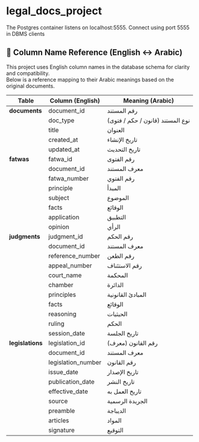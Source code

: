 # legal_docs_project








The Postgres container listens on localhost:5555. Connect using port 5555 in DBMS clients

## 📖 Column Name Reference (English ↔ Arabic)

This project uses English column names in the database schema for clarity and compatibility.  
Below is a reference mapping to their Arabic meanings based on the original documents.  

| **Table**     | **Column (English)** | **Meaning (Arabic)**             |
| ------------- | -------------------- | -------------------------------- |
| **documents** | document_id          | رقم المستند                      |
|               | doc_type             | نوع المستند (قانون / حكم / فتوى) |
|               | title                | العنوان                          |
|               | created_at           | تاريخ الإنشاء                    |
|               | updated_at           | تاريخ التحديث                    |
| **fatwas**    | fatwa_id             | رقم الفتوى                       |
|               | document_id          | معرف المستند                     |
|               | fatwa_number         | رقم الفتوي                        |
|               | principle            | المبدأ                           |
|               | subject              | الموضوع                          |
|               | facts                | الوقائع                          |
|               | application          | التطبيق                          |
|               | opinion              | الرأي                            |
| **judgments** | judgment_id          | رقم الحكم                        |
|               | document_id          | معرف المستند                     |
|               | reference_number     | رقم الطعن                        |
|               | appeal_number        | رقم الاستئناف                    |
|               | court_name           | المحكمة                          |
|               | chamber              | الدائرة                          |
|               | principles           | المبادئ القانونية                |
|               | facts                | الوقائع                          |
|               | reasoning            | الحيثيات                         |
|               | ruling               | الحكم                            |
|               | session_date         | تاريخ الجلسة                     |
| **legislations**      | legislation_id               | رقم القانون (معرف)               |
|               | document_id          | معرف المستند                     |
|               | legislation_number           | رقم القانون                      |
|               | issue_date           | تاريخ الإصدار                    |
|               | publication_date     | تاريخ النشر                      |
|               | effective_date       | تاريخ العمل به                   |
|               | source               | الجريدة الرسمية                  |
|               | preamble             | الديباجة                         |
|               | articles             | المواد                           |
|               | signature            | التوقيع                          |

